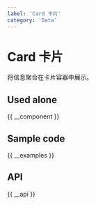 ```yaml
---
label: 'Card 卡片'
category: 'Data'
---
```


# Card 卡片

将信息聚合在卡片容器中展示。

## Used alone

{{ __component }}

## Sample code

{{ __examples }}

## API

{{ __api }}
